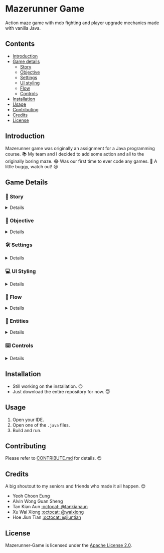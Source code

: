 # Mazerunner Game
Action maze game with mob fighting and player upgrade mechanics made with vanilla Java.

## Contents
- [Introduction](#Introduction)
- [Game details](#Game-Details)
  - [Story](#runner-Story)
  - [Objective](#dart-Objective)
  - [Settings](#hammer_and_wrench-Settings)
  - [UI styling](#computer-UI-Styling)
  - [Flow](#repeat-Flow)
  - [Controls](#keyboard-Controls)
- [Installation](#Installation)
- [Usage](#Usage)
- [Contributing](#Contributing)
- [Credits](#Credits)
- [License](#License)

## Introduction
Mazerunner game was originally an assignment for a Java programming course. :books: My team and I decided to add some action and all to the originally boring maze. :joy: Was our first time to ever code any games. :poop: A little buggy, watch out! :laughing:

## Game Details
### :runner: Story
<details>
<summary>Details</summary>
  
Johnny, a renowned Maze Runner, is experienced in hunting for valuables. However, on his previous expedition, he was attacked by the scary Some Tribe in Some Island. When he woke up, he found himself in the middle of a dark scary night. He has no idea where he is. Judging from his intuition, Johnny believes that he is being trapped in the famous GG Maze of Some Island. He needs to escape Some Island as soon as possible but needs to collect all his lost items in GG Maze. As the player, you are Johnny.

</details>

### :dart: Objective
<details>
<summary>Details</summary>
  
- Collect all lost items.
- Navigate to the exit after collecting all lost items.
- Survive.

</details>

### :hammer_and_wrench: Settings
<details>
<summary>Details</summary>
  
- A maze of size 20 x 20.
- The maze will always have an exit <kbd>E</kbd> for Johnny to escape.
- Other than what is visible by Johnny, the maze is be blacked out with <kbd> # </kbd>. (Johnny cannot see through walls)
- Johnny is able to move up, down, left and right in the maze depending on whether there are any obstacles or not.
- The lost items are randomly scattered around the maze, represented by <kbd> @ </kbd>.
- If Johnny leaves the maze without all the lost items, Johnny is considered a disgrace to the Maze Runner’s community.

</details>

### :computer: UI Styling
<details>
<summary>Details</summary>
  
- Simple. 
- Vintage.
- Console game look-alike.
- Every game component only uses keyboard characters. 
- Game screen on the left.
- Game panel on the right.

</details>

### :repeat: Flow
<details>
<summary>Details</summary>

</details>

### :ghost: Entities
<details>
<summary>Details</summary> 

- <kbd style"white-space: nowrap;"> J </kbd> Johnny
- <kbd> Z </kbd> Zombie
- <kbd> * </kbd> Bullet
- <kbd> # </kbd> Fog
- <kbd>   </kbd> Path
- <kbd> E </kbd> Exit
- <kbd> | </kbd> Vertical Wall
- <kbd>---</kbd> Horizontal Wall
- <kbd> @ </kbd> +1 Lost Item
- <kbd> $ </kbd> +5 Gold
- <kbd> + </kbd> +5 HP
  
</details>

### :keyboard: Controls
<details>
<summary>Details</summary> 
  
- <kbd>W</kbd> Move Up
- <kbd>A</kbd> Move Down
- <kbd>S</kbd> Move Right
- <kbd>D</kbd> Move Left
- <kbd>↑</kbd> Shoot Up
- <kbd>↓</kbd> Shoot Down
- <kbd>→</kbd> Shoot Right
- <kbd>←</kbd> Shoot Left
- <kbd>P</kbd> Pause

</details>

## Installation
- Still working on the installation. :pensive:
- Just download the entire repository for now. :innocent:

## Usage
1. Open your IDE.
2. Open one of the `.java` files.
3. Build and run. 

## Contributing
Please refer to [CONTRIBUTE.md](./CONTRIBUTE.md) for details. :heart_eyes:

## Credits
A big shoutout to my seniors and friends who made it all happen. :blush:

- Yeoh Choon Eung
- Alvin Wong Guan Sheng
- Tan Kian Aun [:octocat: @tankianaun](https://github.com/TANKIANAUN)
- Xu Wai Xiong [:octocat: @waixiong](https://github.com/waixiong)
- Hoe Jiun Tian [:octocat: @jiuntian](https://github.com/jiuntian)

## License
Mazerunner-Game is licensed under the [Apache License 2.0](./LICENSE).

